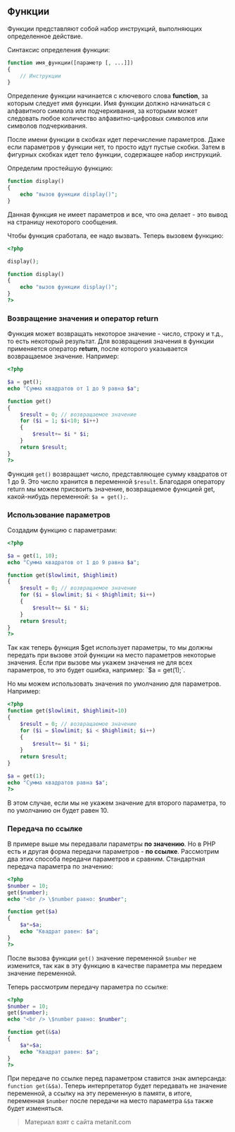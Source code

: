 ## Функции

Функции представляют собой набор инструкций, выполняющих определенное действие.

Синтаксис определения функции:

```php
function имя_функции([параметр [, ...]])
{
    // Инструкции
}
```

Определение функции начинается с ключевого слова **function**, за которым следует имя функции. Имя функции должно начинаться с алфавитного символа или подчеркивания, за которыми может следовать любое количество алфавитно-цифровых символов или символов подчеркивания.

После имени функции в скобках идет перечисление параметров. Даже если параметров у функции нет, то просто идут пустые скобки. Затем в фигурных скобках идет тело функции, содержащее набор инструкций.

Определим простейшую функцию:

```php
function display()
{
    echo "вызов функции display()";
}
```

Данная функция не имеет параметров и все, что она делает - это вывод на страницу некоторого сообщения.

Чтобы функция сработала, ее надо вызвать. Теперь вызовем функцию:

```php
<?php

display();

function display()
{
    echo "вызов функции display()";
}
?>
```

### Возвращение значения и оператор return

Функция может возвращать некоторое значение - число, строку и т.д., то есть некоторый результат. Для возвращения значения в функции применяется оператор **return**, после которого указывается возвращаемое значение. Например:

```php
<?php

$a = get();
echo "Сумма квадратов от 1 до 9 равна $a";

function get()
{
    $result = 0; // возвращаемое значение
    for ($i = 1; $i<10; $i++)
    {
        $result+= $i * $i;
    }
    return $result;
}
?>
```

Функция `get()` возвращает число, представляющее сумму квадратов от 1 до 9. Это число хранится в переменной `$result`. Благодаря оператору return мы можем присвоить значение, возвращаемое функцией get, какой-нибудь переменной: `$a = get();`.

### Использование параметров

Создадим функцию с параметрами:

```php
<?php

$a = get(1, 10);
echo "Сумма квадратов от 1 до 9 равна $a";

function get($lowlimit, $highlimit)
{
    $result = 0; // возвращаемое значение
    for ($i = $lowlimit; $i < $highlimit; $i++)
    {
        $result+= $i * $i;
    }
    return $result;
}
?>
```

Так как теперь функция $get использует параметры, то мы должны передать при вызове этой функции на место параметров некоторые значения. Если при вызове мы укажем значения не для всех параметров, то это будет ошибка, например: `$a = get(1);`.

Но мы можем использовать значения по умолчанию для параметров. Например:

```php
<?php
function get($lowlimit, $highlimit=10)
{
    $result = 0; // возвращаемое значение
    for ($i = $lowlimit; $i < $highlimit; $i++)
    {
        $result+= $i * $i;
    }
    return $result;
}

$a = get(1);
echo "Сумма квадратов равна $a";
?>
```

В этом случае, если мы не укажем значение для второго параметра, то по умолчанию он будет равен 10.

### Передача по ссылке

В примере выше мы передавали параметры **по значению**. Но в PHP есть и другая форма передачи параметров - **по ссылке**. Рассмотрим два этих способа передачи параметров и сравним. Стандартная передача параметра по значению:

```php
<?php
$number = 10; 
get($number);
echo "<br /> \$number равно: $number";

function get($a)
{
    $a*=$a;
    echo "Квадрат равен: $a";
}
?>
```

После вызова функции `get()` значение переменной `$number` не изменится, так как в эту функцию в качестве параметра мы передаем значение переменной.

Теперь рассмотрим передачу параметра по ссылке:

```php
<?php
$number = 10; 
get($number);
echo "<br /> \$number равно: $number";

function get(&$a)
{
    $a*=$a;
    echo "Квадрат равен: $a";
}
?>
```

При передаче по ссылке перед параметром ставится знак амперсанда: `function get(&$a)`. Теперь интерпретатор будет передавать не значение переменной, а ссылку на эту переменную в памяти, в итоге, переменная `$number` после передачи на место параметра `&$a` также будет изменяться.


> Материал взят с сайта metanit.com